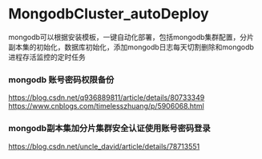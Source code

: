 # MongodbCluster_autoDeploy
mongodb可以根据安装模板，一键自动化部署，包括mongodb集群配置，分片副本集的初始化，数据库初始化，添加mongodb日志每天切割删除和mongodb进程存活监控的定时任务

### mongodb 账号密码权限备份
https://blog.csdn.net/q936889811/article/details/80733349
https://www.cnblogs.com/timelesszhuang/p/5906068.html

### mongodb副本集加分片集群安全认证使用账号密码登录
https://blog.csdn.net/uncle_david/article/details/78713551
